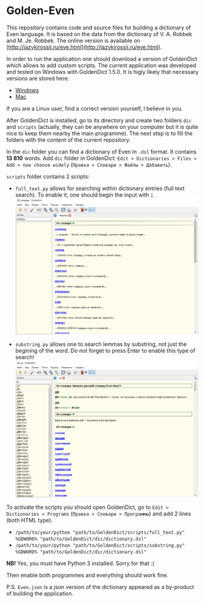 # Golden-Even

This repository contains code and source files for building a dictionary of Even language. It is based on the data from the dictionary of V. A. Robbek and M. Je. Robbek. The online version is available on [http://jazykirossii.ru/eve.html](http://jazykirossii.ru/eve.html).

In order to run the application one should download a version of GoldenDict which allows to add custom scripts. The current application was developed and tested on Windows with GoldenDict 1.5.0. It is higly likely that necessary versions are stored here:
 * [Windows](https://sourceforge.net/projects/goldendict/files/early%20access%20builds/)
 * [Mac](https://sourceforge.net/projects/goldendict/files/early%20access%20builds/MacOS/)

If you are a Linux user, find a correct version yourself, I believe in you.

After GoldenDict is installed, go to its directory and create two folders `dic` and `scripts` (actually, they can be anywhere on your computer but it is quite nice to keep them nearby the main programme). The next step is to fill the folders with the content of the current repository.

In the `dic` folder you can find a dictionary of Even in `.dsl` format. It contains **13 810** words. Add `dic` folder in GoldenDict: `Edit > Dictionaries > Files > Add > now choose widely` (`Правка > Словари > Файлы > Добавить`).

`scripts` folder contains 2 scripts:
 * `full_text.py` allows for searching within dictionary entries (full text search). To enable it, one should begin the input with `|`.
 ![](full_text.png)

 * `substring.py` allows one to search lemmas by substring, not just the begining of the word. Do not forget to press Enter to enable this type of search!
 ![](substring.png)

 
To activate the scripts you should open GoldenDict, go to `Edit > Dictionaries > Programs` (`Правка > Словари > Программы`) and add 2 lines (both HTML type).

 * `/path/to/your/python "path/to/GoldenDict/scripts/full_text.py" %GDWORD% "path/to/GoldenDict/dic/dictionary.dsl"`
 * `/path/to/your/python "path/to/GoldenDict/scripts/substring.py" %GDWORD% "path/to/GoldenDict/dic/dictionary.dsl"`

**NB!** Yes, you must have Python 3 installed. Sorry for that :(

Then enable both programmes and everything should work fine.

P.S. `Even.json` is a json version of the dictionary appeared as a by-product of building the application.